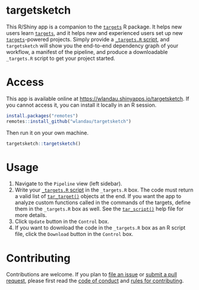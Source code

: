
# targetsketch

This R/Shiny app is a companion to the
[`targets`](https://github.com/ropensci/targets) R package. It helps new
users learn [`targets`](https://github.com/ropensci/targets), and it
helps new and experienced users set up new
[`targets`](https://github.com/ropensci/targets)-powered projects.
Simply provide a [`_targets.R`
script](https://books.ropensci.org/targets/walkthrough.html), and
`targetsketch` will show you the end-to-end dependency graph of your
workflow, a manifest of the pipeline, and produce a downloadable
`_targets.R` script to get your project started.

# Access

This app is available online at
<https://wlandau.shinyapps.io/targetsketch>. If you cannot access it,
you can install it locally in an R session.

``` r
install.packages("remotes")
remotes::install_github("wlandau/targetsketch")
```

Then run it on your own machine.

``` r
targetsketch::targetsketch()
```

# Usage

1.  Navigate to the `Pipeline` view (left sidebar).
2.  Write your [`_targets.R`
    script](https://books.ropensci.org/targets/walkthrough.html) in the
    `_targets.R` box. The code must return a valid list of
    [`tar_target()`](https://docs.ropensci.org/targets/reference/tar_target.html)
    objects at the end. If you want the app to analyze custom functions
    called in the commands of the targets, define them in the
    `_targets.R` box as well. See the
    [`tar_script()`](https://docs.ropensci.org/targets/reference/tar_script.html)
    help file for more details.
3.  Click `Update` button in the `Control` box.
4.  If you want to download the code in the `_targets.R` box as an R
    script file, click the `Download` button in the `Control` box.

# Contributing

Contributions are welcome. If you plan to [file an
issue](https://github.com/wlandau/targetsketch/issues/new/choose) or
[submit a pull request](https://github.com/wlandau/targetsketch/pulls),
please first read the [code of
conduct](https://github.com/wlandau/targetsketch/blob/main/CODE_OF_CONDUCT.md)
and [rules for
contributing](https://github.com/wlandau/targetsketch/blob/main/CONTRIBUTING.md).
